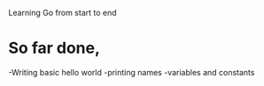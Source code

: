 Learning Go from start to end

# So far done, 
-Writing basic hello world 
-printing names
-variables and constants 
